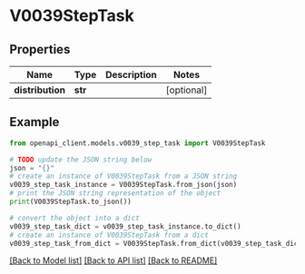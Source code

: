 # V0039StepTask


## Properties

Name | Type | Description | Notes
------------ | ------------- | ------------- | -------------
**distribution** | **str** |  | [optional] 

## Example

```python
from openapi_client.models.v0039_step_task import V0039StepTask

# TODO update the JSON string below
json = "{}"
# create an instance of V0039StepTask from a JSON string
v0039_step_task_instance = V0039StepTask.from_json(json)
# print the JSON string representation of the object
print(V0039StepTask.to_json())

# convert the object into a dict
v0039_step_task_dict = v0039_step_task_instance.to_dict()
# create an instance of V0039StepTask from a dict
v0039_step_task_from_dict = V0039StepTask.from_dict(v0039_step_task_dict)
```
[[Back to Model list]](../README.md#documentation-for-models) [[Back to API list]](../README.md#documentation-for-api-endpoints) [[Back to README]](../README.md)


